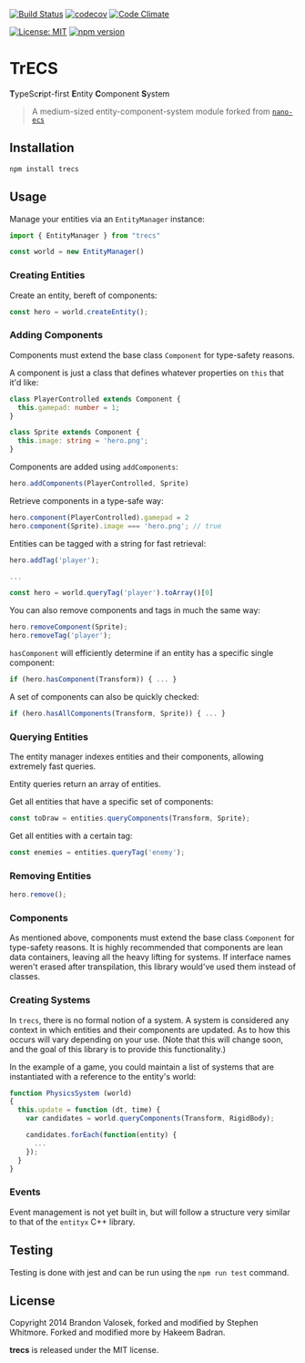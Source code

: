 [![Build Status](https://github.com/hak33m16/trecs/workflows/build/badge.svg?branch=master)](https://github.com/hak33m16/trecs/actions?query=workflow%3Abuild+branch%3Amaster) [![codecov](https://codecov.io/gh/hak33m16/trecs/branch/master/graph/badge.svg?token=QG2BOJPZC3)](https://codecov.io/gh/hak33m16/trecs) [![Code Climate](https://codeclimate.com/github/hak33m16/trecs/badges/gpa.svg)](https://codeclimate.com/github/hak33m16/trecs)

[![License: MIT](https://img.shields.io/badge/License-MIT-brightgreen.svg)](https://opensource.org/licenses/MIT) [![npm version](https://badge.fury.io/js/trecs.svg)](https://badge.fury.io/js/trecs)

# TrECS

**T**ypeSc**r**ipt-first **E**ntity **C**omponent **S**ystem

> A medium-sized entity-component-system module forked from [`nano-ecs`](https://github.com/hackergrrl/nano-ecs)

## Installation

```
npm install trecs
```

## Usage

Manage your entities via an `EntityManager` instance:

```ts
import { EntityManager } from "trecs"

const world = new EntityManager()
```

### Creating Entities

Create an entity, bereft of components:

```ts
const hero = world.createEntity();
```

### Adding Components

Components must extend the base class `Component` for type-safety reasons.

A component is just a class that defines whatever properties on `this` that
it'd like:

```ts
class PlayerControlled extends Component {
  this.gamepad: number = 1;
}
```

```ts
class Sprite extends Component {
  this.image: string = 'hero.png';
}
```

Components are added using `addComponents`:

```ts
hero.addComponents(PlayerControlled, Sprite)
```

Retrieve components in a type-safe way:

```ts
hero.component(PlayerControlled).gamepad = 2
hero.component(Sprite).image === 'hero.png'; // true
```

Entities can be tagged with a string for fast retrieval:

```ts
hero.addTag('player');

...

const hero = world.queryTag('player').toArray()[0]
```

You can also remove components and tags in much the same way:

```ts
hero.removeComponent(Sprite);
hero.removeTag('player');
```

`hasComponent` will efficiently determine if an entity has a specific single
component:

```ts
if (hero.hasComponent(Transform)) { ... }
```

A set of components can also be quickly checked:

```ts
if (hero.hasAllComponents(Transform, Sprite)) { ... }
```

### Querying Entities

The entity manager indexes entities and their components, allowing extremely
fast queries.

Entity queries return an array of entities.

Get all entities that have a specific set of components:

```ts
const toDraw = entities.queryComponents(Transform, Sprite);
```

Get all entities with a certain tag:

```ts
const enemies = entities.queryTag('enemy');
```

### Removing Entities

```ts
hero.remove();
```

### Components

As mentioned above, components must extend the base class `Component` for type-safety reasons. It is highly recommended that components are lean data containers, leaving all the heavy lifting for systems. If interface names weren't erased after transpilation, this library would've used them instead of classes.

### Creating Systems

In `trecs`, there is no formal notion of a system. A system is considered any
context in which entities and their components are updated. As to how this
occurs will vary depending on your use. (Note that this will change soon, and the goal of this library is to provide this functionality.)

In the example of a game, you could maintain a list of systems that are
instantiated with a reference to the entity's world:

```ts
function PhysicsSystem (world)
{
  this.update = function (dt, time) {
    var candidates = world.queryComponents(Transform, RigidBody);

    candidates.forEach(function(entity) {
      ...
    });
  }
}
```

### Events

Event management is not yet built in, but will follow a structure very similar to that of the `entityx` C++ library.

## Testing

Testing is done with jest and can be run using the `npm run test` command.

## License
Copyright 2014 Brandon Valosek, forked and modified by Stephen Whitmore. Forked and modified more by Hakeem Badran.

**trecs** is released under the MIT license.
